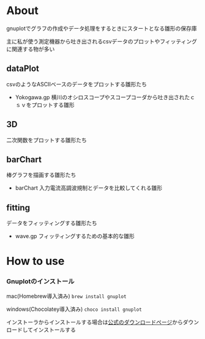 # About
gnuplotでグラフの作成やデータ処理をするときにスタートとなる雛形の保存庫

主に私が使う測定機器から吐き出されるcsvデータのプロットやフィッティングに関連する物が多い

## dataPlot
csvのようなASCIIベースのデータをプロットする雛形たち

- Yokogawa.gp
横川のオシロスコープやスコープコーダから吐き出されたｃｓｖをプロットする雛形

## 3D
二次関数をプロットする雛形たち

## barChart
棒グラフを描画する雛形たち

- barChart
入力電流高調波規制とデータを比較してくれる雛形

## fitting
データをフィッティングする雛形たち

- wave.gp
フィッティングするための基本的な雛形

# How to use

### Gnuplotのインストール

mac(Homebrew導入済み)
``` brew install gnuplot ```

windows(Chocolatey導入済み)
``` choco install gnuplot ```

インストーラからインストールする場合は[公式のダウンロードページ](https://sourceforge.net/projects/gnuplot/files/gnuplot/)からダウンロードしてインストールする
